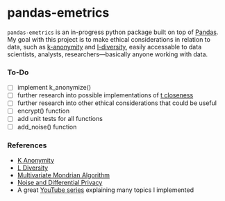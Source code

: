 # pandas-emetrics
`pandas-emetrics` is an in-progress python package built on top of [Pandas](https://pandas.pydata.org/docs/). My goal with this project is to make ethical considerations in relation to data, such as [k-anonymity](https://en.wikipedia.org/wiki/K-anonymity) and [l-diversity](https://personal.utdallas.edu/~muratk/courses/privacy08f_files/ldiversity.pdf), easily accessable to data scientists, analysts, researchers—basically anyone working with data.


### To-Do
- [ ] implement k_anonymize()
- [ ] further research into possible implementations of [t closeness](https://www.cs.purdue.edu/homes/ninghui/papers/t_closeness_icde07.pdf)
- [ ] further research into other ethical considerations that could be useful
- [ ] encrypt() function
- [ ] add unit tests for all functions
- [ ] add_noise() function

### References
- [K Anonymity](https://www.immuta.com/blog/k-anonymity-everything-you-need-to-know-2021-guide/)
- [L Diversity](https://personal.utdallas.edu/~muratk/courses/privacy08f_files/ldiversity.pdf)
- [Multivariate Mondrian Algorithm](https://pages.cs.wisc.edu/~lefevre/MultiDim.pdf)
- [Noise and Differential Privacy](https://arxiv.org/pdf/1309.3958)
- A great [YouTube series](https://www.youtube.com/playlist?list=PLZeK3TZueogEhGK0kTztL5ALQ_MkxgFCv) explaining many topics I implemented
